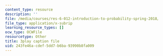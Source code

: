 ```yaml
---
content_type: resource
description: ''
file: /media/courses/res-6-012-introduction-to-probability-spring-2018/243fe46acdef5dd7b6ba93990b8fa009_WTyLg_I1oFY.vtt
file_type: application/x-subrip
learning_resource_types: []
ocw_type: OCWFile
resourcetype: Other
title: 3play caption file
uid: 243fe46a-cdef-5dd7-b6ba-93990b8fa009
---
```

